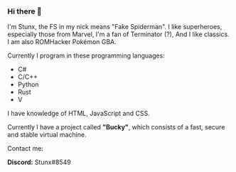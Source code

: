 ### Hi there 👋

<!--
**StunxFS/StunxFS** is a ✨ _special_ ✨ repository because its `README.md` (this file) appears on your GitHub profile.

Here are some ideas to get you started:

- 🔭 I’m currently working on ...
- 🌱 I’m currently learning ...
- 👯 I’m looking to collaborate on ...
- 🤔 I’m looking for help with ...
- 💬 Ask me about ...
- 📫 How to reach me: ...
- 😄 Pronouns: ...
- ⚡ Fun fact: ...
-->

I'm Stunx, the FS in my nick means "Fake Spiderman". I like superheroes, especially those from Marvel, I'm a fan of Terminator (?), And I like classics. I am also ROMHacker Pokémon GBA.

Currently I program in these programming languages:
* C#
* C/C++
* Python
* Rust
* V

I have knowledge of HTML, JavaScript and CSS.

Currently I have a project called __"Bucky"__, which consists of a fast, secure and stable virtual machine.

Contact me:

**Discord:** Stunx#8549
